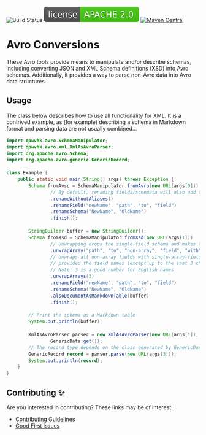 ![Build Status](https://github.com/opwvhk/avro-conversions/workflows/Java%20CI%20with%20Maven/badge.svg)
[![license](doc/license-APACHE-2.0-brightgreen.svg)](https://www.apache.org/licenses/LICENSE-2.0.html)
[![Maven Central](https://maven-badges.herokuapp.com/maven-central/net.sf.opk/avro-conversions/badge.svg)](https://maven-badges.herokuapp.com/maven-central/net.sf.opk/avro-conversions)

Avro Conversions
================

These Avro tools provide means to manipulate and/or describe schemas, including converting JSON and
XML Schema definitions (XSD) into Avro schemas. Additionally, it provides a way to parse non-Avro
data into Avro data structures.

Usage
-----

The class below describes how to use all functionality for XML. It is a contrived example, as (for
example) describing a schema in Markdown format and parsing data are not usually combined...

```java
import opwvhk.avro.SchemaManipulator;
import opwvhk.avro.xml.XmlAsAvroParser;
import org.apache.avro.Schema;
import org.apache.avro.generic.GenericRecord;

class Example {
	public static void main(String[] args) throws Exception {
		Schema fromAvsc = SchemaManipulator.fromAvro(new URL(args[0]))
				// By default, renaming fields/schemata will also add the old name as an alias.
				.renameWithoutAliases()
				.renameField("newName", "path", "to", "field")
				.renameSchema("NewName", "OldName")
				.finish();

		StringBuilder buffer = new StringBuilder();
		Schema fromXsd = SchemaManipulator.fromXsd(new URL(args[1]))
				// Unwrapping drops the single-field schema and makes the schema of its field the schema of the wrapping field.
				.unwrapArray("path", "to", "non-array", "field", "with", "single-element", "schema")
				// Unwraps all non-array fields with single-array-field schemata,
				// provided the field names (except up to the last 3 characters) are the same.
				// Note: 3 is a good number for English names
				.unwrapArrays(3)
				.renameField("newName", "path", "to", "field")
				.renameSchema("NewName", "OldName")
				.alsoDocumentAsMarkdownTable(buffer)
				.finish();

		// Print the schema as a Markdown table
		System.out.println(buffer);

		XmlAsAvroParser parser = new XmlAsAvroParser(new URL(args[1]), args[2], fromXsd,
				GenericData.get());
		// The record type depends on the class generated by GenericData.get() (you can also use SpecificData or ReflectiveData).
		GenericRecord record = parser.parse(new URL(args[3]));
		System.out.println(record);
	}
}
```

Contributing ✨
---------------

<!--
TODO: uncomment when there are multiple committers
A special thank you to all who contributed! All contributions are sincerely appreciated.

[![Contributors](https://contrib.rocks/image?repo=opwvhk/avro-conversions)](https://github.com/opwvhk/avro-conversions/graphs/contributors)
-->

Are you interested in contributing? These links may be of interest:

* [Contributing Guidelines](CONTRIBUTING.md)
* [Good First Issues](https://github.com/opwvhk/avro-conversions/issues?q=is%3Aopen+is%3Aissue+label%3A%22good+first+issue%22)
